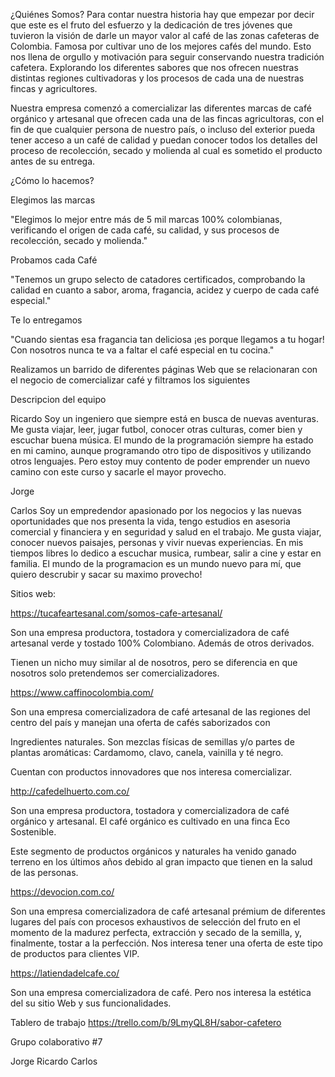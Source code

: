 ¿Quiénes Somos?
Para contar nuestra historia hay que empezar por decir que este es el fruto del esfuerzo y la dedicación de tres jóvenes que tuvieron la visión de darle un mayor valor al café de las zonas cafeteras de Colombia. Famosa por cultivar uno de los mejores cafés del mundo. Esto nos llena de orgullo y motivación para seguir conservando nuestra tradición cafetera. Explorando los diferentes sabores que nos ofrecen nuestras distintas regiones cultivadoras y los procesos de cada una de nuestras fincas y agricultores.

Nuestra empresa comenzó a comercializar las diferentes marcas de café orgánico y artesanal que ofrecen cada una de las fincas agricultoras, con el fin de que cualquier persona de nuestro país, o incluso del exterior pueda tener acceso a un café de calidad y puedan conocer todos los detalles del proceso de recolección, secado y molienda al cual es sometido el producto antes de su entrega. 

¿Cómo lo hacemos?

Elegimos las marcas

"Elegimos lo mejor entre más de 5 mil marcas 100% colombianas, verificando el origen de cada café, su calidad, y sus procesos de recolección, secado y molienda."

Probamos cada Café

"Tenemos un grupo selecto de catadores certificados, comprobando la calidad en cuanto a sabor, aroma, fragancia, acidez y cuerpo de cada café especial."

Te lo entregamos

"Cuando sientas esa fragancia tan deliciosa ¡es porque llegamos a tu hogar! Con nosotros nunca te va a faltar el café especial en tu cocina."

Realizamos un barrido de diferentes páginas Web que se relacionaran con el negocio de comercializar café y filtramos los siguientes 

Descripcion del equipo

Ricardo
Soy un ingeniero que siempre está en busca de nuevas aventuras. Me gusta viajar, leer, jugar futbol, conocer otras culturas, comer bien y escuchar buena música. El mundo de la programación siempre ha estado en mi camino, aunque programando otro tipo de dispositivos y utilizando otros lenguajes. Pero estoy muy contento de poder emprender un nuevo camino con este curso y sacarle el mayor provecho.

Jorge


Carlos
Soy un empredendor apasionado por los negocios y las nuevas oportunidades que nos presenta la vida, tengo estudios en asesoria comercial y financiera y en seguridad y salud en el trabajo. Me gusta viajar, conocer nuevos paisajes, personas y vivir nuevas experiencias. En mis tiempos libres lo dedico a escuchar musica, rumbear, salir a cine y estar en familia. El mundo de la programacion es un mundo nuevo para mí, que quiero descrubir y sacar su maximo provecho!

Sitios web: 

https://tucafeartesanal.com/somos-cafe-artesanal/

Son una empresa productora, tostadora y comercializadora de café artesanal verde y tostado 100% Colombiano. Además de otros derivados. 

Tienen un nicho muy similar al de nosotros, pero se diferencia en que nosotros solo pretendemos ser comercializadores.

https://www.caffinocolombia.com/

Son una empresa comercializadora de café artesanal de las regiones del centro del país y manejan una oferta de cafés saborizados con 

Ingredientes naturales. Son mezclas físicas de semillas y/o partes de plantas aromáticas: Cardamomo, clavo, canela, vainilla y té negro. 

Cuentan con productos innovadores que nos interesa comercializar. 

http://cafedelhuerto.com.co/

Son una empresa productora, tostadora y comercializadora de café orgánico y artesanal. El café orgánico es cultivado en una finca Eco Sostenible.

Este segmento de productos orgánicos y naturales ha venido ganado terreno en los últimos años debido al gran impacto que tienen en la salud de las personas.

https://devocion.com.co/

Son una empresa comercializadora de café artesanal prémium de diferentes lugares del país con procesos exhaustivos de selección del fruto en el momento de la madurez perfecta, extracción y secado de la semilla, y, finalmente, tostar a la perfección. Nos interesa tener una oferta de este tipo de productos para clientes VIP.

https://latiendadelcafe.co/

Son una empresa comercializadora de café. Pero nos interesa la estética del su sitio Web y sus funcionalidades.


Tablero de trabajo
https://trello.com/b/9LmyQL8H/sabor-cafetero

Grupo colaborativo #7

Jorge
Ricardo
Carlos